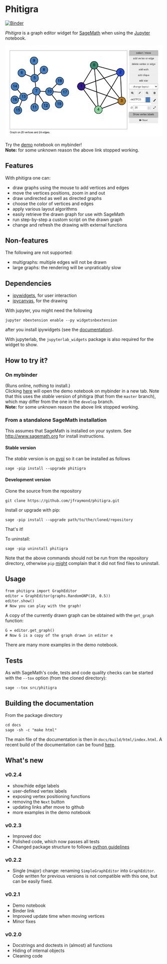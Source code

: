 # Phitigra

[![Binder](https://mybinder.org/badge_logo.svg)](https://mybinder.org/v2/gh/jfraymond/phitigra/master?filepath=demo.ipynb)

_Phitigra_ is a graph editor widget for [SageMath](www.sagemath.org)
when using the [Jupyter](www.jupyter.org) notebook.
<p><img width="600" src="https://raw.githubusercontent.com/jfraymond/phitigra/master/docs/source/images/editor.png"></p>



Try the [demo](https://mybinder.org/v2/gh/jfraymond/phitigra/master?filepath=demo.ipynb) notebook on mybinder!  
**Note:** for some unknown reason the above link stopped working.

## Features

With phitigra one can:

  * draw graphs using the mouse to add vertices and edges
  * move the vertices positions, zoom in and out
  * draw undirected as well as directed graphs
  * choose the color of vertices and edges
  * apply various layout algorithms
  * easily retrieve the drawn graph for use with SageMath
  * run step-by-step a custom script on the drawn graph
  * change and refresh the drawing with external functions

## Non-features

The following are not supported:

  * multigraphs: multiple edges will not be drawn
  * large graphs: the rendering will be unpraticably slow
  
## Dependencies

  * [ipywidgets](https://github.com/jupyter-widgets/ipywidgets), for user interaction
  * [ipycanvas](https://github.com/martinRenou/ipycanvas), for the drawing

With jupyter, you might need the following
```
jupyter nbextension enable --py widgetsnbextension
```
after you install ipywidgets (see the [documentation](https://ipywidgets.readthedocs.io/en/latest/user_install.html)).

With jupyterlab, the `jupyterlab_widgets` package is also required for the widget to show.

## How to try it?

### On mybinder

(Runs online, nothing to install.)  
Clicking [here](https://mybinder.org/v2/gh/jfraymond/phitigra/master?filepath=demo.ipynb) will open the demo notebook on mybinder in a new tab. Note that this uses the _stable_ version of phitigra (that from the `master` branch), which may differ from the one in the `develop` branch.  
**Note:** for some unknown reason the above link stopped working.

### From a standalone SageMath installation

This assumes that SageMath is installed on your system. See http://www.sagemath.org for install instructions.

#### Stable version

The _stable_ version is on [pypi](https://pypi.org/project/phitigra/) so it can be installed as follows
```
sage -pip install --upgrade phitigra
```

#### Development version

Clone the source from the repository
```
git clone https://github.com/jfraymond/phitigra.git
```

Install or upgrade with pip:
```
sage -pip install --upgrade path/to/the/cloned/repository
```

That's it!

To uninstall:
```
sage -pip uninstall phitigra
```

Note that the above commands should not be run from the repository directory, otherwise `pip` [might](https://github.com/pypa/pip/issues/6703) complain that it did not find files to uninstall.

## Usage

```
from phitigra import GraphEditor
editor = GraphEditor(graphs.RandomGNP(10, 0.5))
editor.show()
# Now you can play with the graph!
```

A copy of the currently drawn graph can be obtained with the `get_graph` function:
```
G = editor.get_graph()
# Now G is a copy of the graph drawn in editor e
```

There are many more examples in the demo notebook.

## Tests

As with SageMath's code, tests and code quality checks can be started with the `--tox` option (from the cloned directory):
```
sage --tox src/phitigra
```

## Building the documentation

From the package directory
```
cd docs
sage -sh -c "make html"
```

The main file of the documentation is then in `docs/build/html/index.html`.
A recent build of the documentation can be found [here](https://perso.limos.fr/~jfraymon/phitigra_docs/html/).

## What's new

### v0.2.4

  * show/hide edge labels
  * user-defined vertex labels
  * exposing vertex positioning functions
  * removing the `Next` button
  * updating links after move to github
  * more examples in the demo notebook

### v0.2.3

  * Improved doc
  * Polished code, which now passes all tests 
  * Changed package structure to follows [python guidelines](https://packaging.python.org/tutorials/packaging-projects/)

### v0.2.2

  * Single (major) change: renaming ``SimpleGraphEditor`` into ``GraphEditor``. Code written for previous versions is not compatible with this one, but can be easily fixed.

### v0.2.1

  * Demo notebook
  * Binder link
  * Improved update time when moving vertices
  * Minor fixes

### v0.2.0

  * Docstrings and doctests in (almost) all functions
  * Hiding of internal objects
  * Cleaning code
